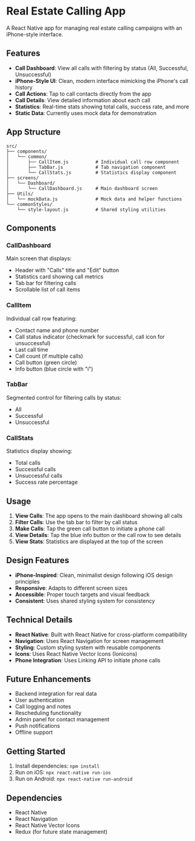# Real Estate Calling App

A React Native app for managing real estate calling campaigns with an iPhone-style interface.

## Features

- **Call Dashboard**: View all calls with filtering by status (All, Successful, Unsuccessful)
- **iPhone-Style UI**: Clean, modern interface mimicking the iPhone's call history
- **Call Actions**: Tap to call contacts directly from the app
- **Call Details**: View detailed information about each call
- **Statistics**: Real-time stats showing total calls, success rate, and more
- **Static Data**: Currently uses mock data for demonstration

## App Structure

```
src/
├── components/
│   └── common/
│       ├── CallItem.js          # Individual call row component
│       ├── TabBar.js            # Tab navigation component
│       └── CallStats.js         # Statistics display component
├── screens/
│   └── Dashboard/
│       └── CallDashboard.js     # Main dashboard screen
├── Utils/
│   └── mockData.js              # Mock data and helper functions
└── commonStyles/
    └── style-layout.js          # Shared styling utilities
```

## Components

### CallDashboard
Main screen that displays:
- Header with "Calls" title and "Edit" button
- Statistics card showing call metrics
- Tab bar for filtering calls
- Scrollable list of call items

### CallItem
Individual call row featuring:
- Contact name and phone number
- Call status indicator (checkmark for successful, call icon for unsuccessful)
- Last call time
- Call count (if multiple calls)
- Call button (green circle)
- Info button (blue circle with "i")

### TabBar
Segmented control for filtering calls by status:
- All
- Successful
- Unsuccessful

### CallStats
Statistics display showing:
- Total calls
- Successful calls
- Unsuccessful calls
- Success rate percentage

## Usage

1. **View Calls**: The app opens to the main dashboard showing all calls
2. **Filter Calls**: Use the tab bar to filter by call status
3. **Make Calls**: Tap the green call button to initiate a phone call
4. **View Details**: Tap the blue info button or the call row to see details
5. **View Stats**: Statistics are displayed at the top of the screen

## Design Features

- **iPhone-Inspired**: Clean, minimalist design following iOS design principles
- **Responsive**: Adapts to different screen sizes
- **Accessible**: Proper touch targets and visual feedback
- **Consistent**: Uses shared styling system for consistency

## Technical Details

- **React Native**: Built with React Native for cross-platform compatibility
- **Navigation**: Uses React Navigation for screen management
- **Styling**: Custom styling system with reusable components
- **Icons**: Uses React Native Vector Icons (Ionicons)
- **Phone Integration**: Uses Linking API to initiate phone calls

## Future Enhancements

- Backend integration for real data
- User authentication
- Call logging and notes
- Rescheduling functionality
- Admin panel for contact management
- Push notifications
- Offline support

## Getting Started

1. Install dependencies: `npm install`
2. Run on iOS: `npx react-native run-ios`
3. Run on Android: `npx react-native run-android`

## Dependencies

- React Native
- React Navigation
- React Native Vector Icons
- Redux (for future state management)
